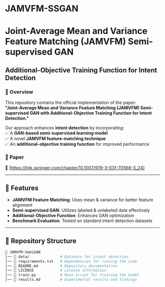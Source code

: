 # JAMVFM-SSGAN
# Joint-Average Mean and Variance Feature Matching (JAMVFM) Semi-supervised GAN  
## Additional-Objective Training Function for Intent Detection  

### 📌 Overview  
This repository contains the official implementation of the paper:  
**"Joint-Average Mean and Variance Feature Matching (JAMVFM) Semi-supervised GAN with Additional-Objective Training Function for Intent Detection."**  

Our approach enhances **intent detection** by incorporating:  
✅ A **GAN-based semi-supervised learning model**  
✅ A novel **JAMVFM feature-matching technique**  
✅ An **additional-objective training function** for improved performance  

### 📄 Paper  
🔗 [https://link.springer.com/chapter/10.1007/978-3-031-70566-3_24]  

---

## 🚀 Features  
- **JAMVFM Feature Matching**: Uses mean & variance for better feature alignment  
- **Semi-supervised GAN**: Utilizes labeled & unlabeled data effectively  
- **Additional-Objective Function**: Enhances GAN optimization  
- **Benchmark Evaluation**: Tested on standard intent detection datasets  

---

## 📂 Repository Structure  
```bash
📂 JAMVFM-SemiGAN  
│── 📂 data/              # Datasets for intent detection  
│── 📄 requirements.txt   # Dependencies for running the code  
│── 📄 README.md          # Repository documentation  
│── 📄 LICENSE            # License information  
│── 📄 train.py           # Main script for training the model  
│── 📄 results.md         # Experimental results and findings  

